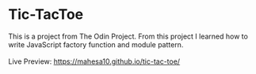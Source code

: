 # Tic-TacToe

This is a project from The Odin Project. From this project I learned how to write JavaScript factory function and module pattern.
<br>
<br>
Live Preview: https://mahesa10.github.io/tic-tac-toe/
